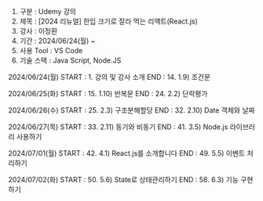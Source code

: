 1. 구분 : Udemy 강의
2. 제목 : [2024 리뉴얼] 한입 크기로 잘라 먹는 리액트(React.js)
3. 강사 : 이정환
4. 기간 : 2024/06/24(월) ~
5. 사용 Tool : VS Code
6. 기술 스택 : Java Script, Node.JS

2024/06/24(월)
START : 1. 강의 및 강사 소개
END : 14. 1.9) 조건문

2024/06/25(화)
START : 15. 1.10) 반복문
END : 24. 2.2) 단락평가

2024/06/26(수)
START : 25. 2.3) 구조분해할당
END : 32. 2.10) Date 객체와 날짜

2024/06/27(목)
START : 33. 2.11) 동기와 비동기
END : 41. 3.5) Node.js 라이브러리 사용하기

2024/07/01(월)
START : 42. 4.1) React.js를 소개합니다
END : 49. 5.5) 이벤트 처리하기

2024/07/02(화)
START : 50. 5.6) State로 상태관리하기
END : 58. 6.3) 기능 구현하기

